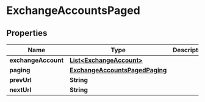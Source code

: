 

# ExchangeAccountsPaged


## Properties

| Name | Type | Description | Notes |
|------------ | ------------- | ------------- | -------------|
|**exchangeAccount** | [**List&lt;ExchangeAccount&gt;**](ExchangeAccount.md) |  |  [optional] |
|**paging** | [**ExchangeAccountsPagedPaging**](ExchangeAccountsPagedPaging.md) |  |  [optional] |
|**prevUrl** | **String** |  |  [optional] |
|**nextUrl** | **String** |  |  [optional] |



